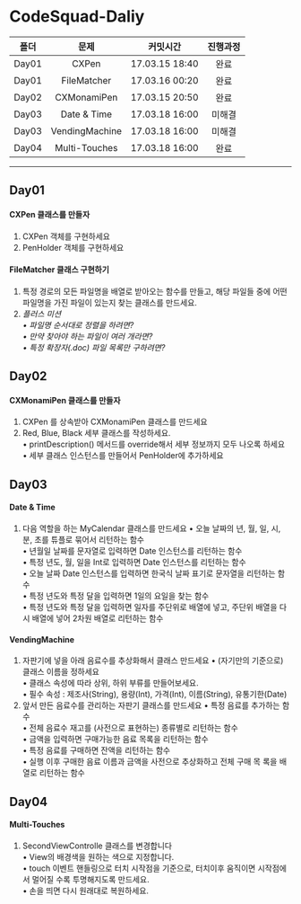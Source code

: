 # CodeSquad-Daliy

| 폴더   | 문제            | 커밋시간         | 진행과정    |
|:-----:|:--------------:|:--------------:|:--------:|
| Day01 | CXPen          | 17.03.15 18:40 | 완료      |
| Day01 | FileMatcher    | 17.03.16 00:20 | 완료      |
| Day02 | CXMonamiPen    | 17.03.15 20:50 | 완료      |
| Day03 | Date & Time    | 17.03.18 16:00 | 미해결    |
| Day03 | VendingMachine | 17.03.18 16:00 | 미해결    |
| Day04 | Multi-Touches  | 17.03.18 16:00 | 완료      |

****

## Day01
#### CXPen 클래스를 만들자
1. CXPen 객체를 구현하세요
2. PenHolder 객체를 구현하세요

#### FileMatcher 클래스 구현하기
1. 특정 경로의 모든 파일명을 배열로 받아오는 함수를 만들고, 해당 파일들 중에
어떤 파일명을 가진 파일이 있는지 찾는 클래스를 만드세요.  
2. *플러스 미션  
• 파일명 순서대로 정렬을 하려면?  
• 만약 찾아야 하는 파일이 여러 개라면?  
• 특정 확장자(.doc) 파일 목록만 구하려면?*

## Day02
#### CXMonamiPen 클래스를 만들자
1. CXPen 를 상속받아 CXMonamiPen 클래스를 만드세요
2. Red, Blue, Black 세부 클래스를 작성하세요.  
• printDescription() 메서드를 override해서 세부 정보까지 모두
나오록 하세요  
• 세부 클래스 인스턴스를 만들어서 PenHolder에 추가하세요

## Day03
#### Date & Time
1. 다음 역할을 하는 MyCalendar 클래스를 만드세요
• 오늘 날짜의 년, 월, 일, 시, 분, 초를 튜플로 묶어서 리턴하는 함수  
• 년월일 날짜를 문자열로 입력하면 Date 인스턴스를 리턴하는 함수  
• 특정 년도, 월, 일을 Int로 입력하면 Date 인스턴스를 리턴하는 함수  
• 오늘 날짜 Date 인스턴스를 입력하면 한국식 날짜 표기로 문자열을 리턴하는 함수  
• 특정 년도와 특정 달을 입력하면 1일의 요일을 찾는 함수  
• 특정 년도와 특정 달을 입력하면 일자를 주단위로 배열에 넣고,
주단위 배열을 다시 배열에 넣어 2차원 배열로 리턴하는 함수

#### VendingMachine
1. 자판기에 넣을 아래 음료수를 추상화해서 클래스 만드세요
• (자기만의 기준으로) 클래스 이름을 정하세요  
• 클래스 속성에 따라 상위, 하위 부류를 만들어보세요.  
• 필수 속성 : 제조사(String), 용량(Int), 가격(Int), 이름(String),
유통기한(Date)
2. 앞서 만든 음료수를 관리하는 자판기 클래스를 만드세요
• 특정 음료를 추가하는 함수  
• 전체 음료수 재고를 (사전으로 표현하는) 종류별로 리턴하는 함수  
• 금액을 입력하면 구매가능한 음료 목록을 리턴하는 함수  
• 특정 음료를 구매하면 잔액을 리턴하는 함수  
• 실행 이후 구매한 음료 이름과 금액을 사전으로 추상화하고 전체 구매 목
록을 배열로 리턴하는 함수

## Day04
#### Multi-Touches
1. SecondViewControlle 클래스를 변경합니다  
• View의 배경색을 원하는 색으로 지정합니다.  
• touch 이벤트 핸들링으로 터치 시작점을 기준으로, 터치이후 움직이면 시작점에서 멀어질 수록 투명해지도록 만드세요.  
• 손을 띄면 다시 원래대로 복원하세요.
